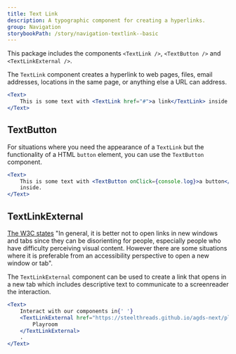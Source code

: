 ```yaml
---
title: Text Link
description: A typographic component for creating a hyperlinks.
group: Navigation
storybookPath: /story/navigation-textlink--basic
---
```


This package includes the components `<TextLink />`, `<TextButton />` and `<TextLinkExternal />`.

The `TextLink` component creates a hyperlink to web pages, files, email addresses, locations in the same page, or anything else a URL can address.

```jsx live
<Text>
	This is some text with <TextLink href="#">a link</TextLink> inside.
</Text>
```

## TextButton

For situations where you need the appearance of a `TextLink` but the functionality of a HTML `button` element, you can use the `TextButton` component.

```jsx live
<Text>
	This is some text with <TextButton onClick={console.log}>a button</TextButton>{' '}
	inside.
</Text>
```

## TextLinkExternal

[The W3C states](https://www.w3.org/TR/WCAG20-TECHS/G200.html) "In general, it is better not to open links in new windows and tabs since they can be disorienting for people, especially people who have difficulty perceiving visual content. However there are some situations where it is preferable from an accessibility perspective to open a new window or tab".

The `TextLinkExternal` component can be used to create a link that opens in a new tab which includes descriptive text to communicate to a screenreader the interaction.

```jsx live
<Text>
	Interact with our components in{' '}
	<TextLinkExternal href="https://steelthreads.github.io/agds-next/playroom/index.html">
		Playroom
	</TextLinkExternal>
	.
</Text>
```
